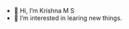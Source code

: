 - 👋 Hi, I’m Krishna M S
- 👀 I’m interested in learing new things.

<!---
krishna-ms-git/krishna-ms-git is a ✨ special ✨ repository because its `README.md` (this file) appears on your GitHub profile.
You can click the Preview link to take a look at your changes.
--->
